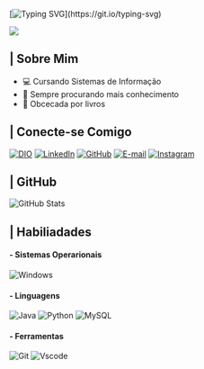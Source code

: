 [![Typing SVG](https://readme-typing-svg.herokuapp.com?font=Fira+Code&size=25&pause=1000&color=81a473&width=435&lines=Olá!+Me+chamo+Kauany+Pecuch.;+Bem-vindo(a)+ao+meu+perfil!)](https://git.io/typing-svg)

<img align="center" padding="0" src="https://i.pinimg.com/originals/e5/bd/3a/e5bd3a2f2cf2f6f4dad0f531b92564be.gif">

## | Sobre Mim
- 💻 Cursando Sistemas de Informação
- 🧠 Sempre procurando mais conhecimento
- 📖 Obcecada por livros

## | Conecte-se Comigo
[![DIO](https://img.shields.io/badge/Perfio%20DIO-white?style=for-the-badge&logo=Color=81a473)](https://www.dio.me/users/pecuchkauany)
[![LinkedIn](https://img.shields.io/badge/LinkedIn-81a473?style=for-the-badge&logo=linkedin&logoColor=white)](https://www.linkedin.com/in/kauany-pecuch-ramos/)
[![GitHub](https://img.shields.io/badge/GitHub-white?style=for-the-badge&logo=github&logoColor=81a473)](https://github.com/Kauany-Pecuch)
[![E-mail](https://img.shields.io/badge/-Email-81a473?style=for-the-badge&logo=microsoft-outlook&logoColor=white)](mailto:pecuchkauany@gmail.com)
[![Instagram](https://img.shields.io/badge/-Instagram-white?style=for-the-badge&logo=instagram&logoColor=81a473)](https://www.instagram.com/contact__saved/)
## | GitHub
![GitHub Stats](https://github-readme-stats.vercel.app/api?username=Kauany-Pecuch&theme=transparent&bg_color=000&border_color=81a473&show_icons=true&icon_color=81a473&title_color=81a473&text_color=FFF)
## | Habiliadades 
#### - Sistemas Operarionais
![Windows](https://img.shields.io/badge/Windows-81a473.svg?style=for-the-badge&logo=windows&logoColor=white)
#### - Linguagens
![Java](https://img.shields.io/badge/java-white.svg?style=for-the-badge&logo=openjdk&logoColor=81a473)
![Python](https://img.shields.io/badge/python-81a473.svg?style=for-the-badge&logo=python&logoColor=white)
![MySQL](https://img.shields.io/badge/MySQL-white.svg?style=for-the-badge&logo=mysql&logoColor=81a473) 
#### - Ferramentas
![Git](https://img.shields.io/badge/GIT-81a473.svg?style=for-the-badge&logo=git&logoColor=white)
![Vscode](https://img.shields.io/badge/Vscode-white.svg?style=for-the-badge&logo=visual-studio-code&logoColor=81a473)

